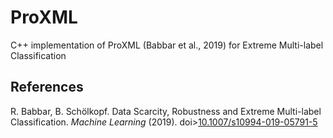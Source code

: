 # ProXML
C++ implementation of ProXML (Babbar et al., 2019) for Extreme Multi-label Classification

## References

R. Babbar, B. Schölkopf. Data Scarcity, Robustness and Extreme Multi-label Classification. *Machine Learning* (2019). doi>[10.1007/s10994-019-05791-5](https://doi.org/10.1007/s10994-019-05791-5)
